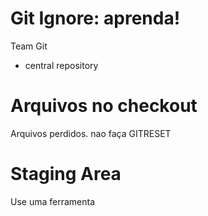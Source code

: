 
# Git Ignore: aprenda!

Team Git
- central repository

# Arquivos no checkout

Arquivos perdidos.
nao faça GITRESET

# Staging Area

Use uma ferramenta
